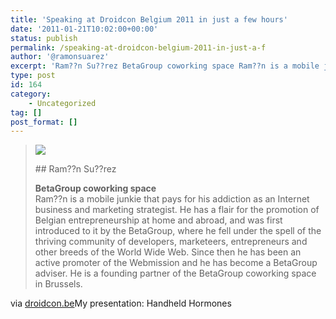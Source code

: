 ```yaml
---
title: 'Speaking at Droidcon Belgium 2011 in just a few hours'
date: '2011-01-21T10:02:00+00:00'
status: publish
permalink: /speaking-at-droidcon-belgium-2011-in-just-a-f
author: '@ramonsuarez'
excerpt: 'Ram??n Su??rez BetaGroup coworking space Ram??n is a mobile junkie that pays for his addiction as an Internet business and marketing strategist. He has a flair for the promotion of Belgian entrepreneurship at home and abroad, and was first introduced...'
type: post
id: 164
category:
    - Uncategorized
tag: []
post_format: []
---
```

> ![](http://www.droidcon.be/drupal/sites/all/themes/basicv2/img/speaker_ramon.png)
> 
> <div class="speakerContent">## Ram??n Su??rez
> 
> **BetaGroup coworking space**  
> Ram??n is a mobile junkie that pays for his addiction as an Internet business and marketing strategist. He has a flair for the promotion of Belgian entrepreneurship at home and abroad, and was first introduced to it by the BetaGroup, where he fell under the spell of the thriving community of developers, marketeers, entrepreneurs and other breeds of the World Wide Web. Since then he has been an active promoter of the Webmission and he has become a BetaGroup adviser. He is a founding partner of the BetaGroup coworking space in Brussels.
> 
> </div>

via [droidcon.be](http://www.droidcon.be/drupal/content/speakers)</div>My presentation: Handheld Hormones

</div>